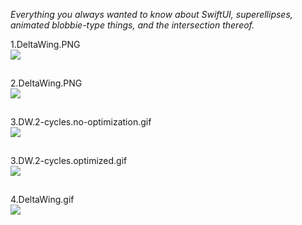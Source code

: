 *Everything you always wanted to know about SwiftUI, superellipses, animated blobbie-type things, and the intersection thereof.*

1.DeltaWing.PNG
<img align="right" src="_GIFs/1.DeltaWing.PNG" width="667">

<br/>

2.DeltaWing.PNG
<img align="right" src="_GIFs/2.DeltaWing.PNG" width="667">

<br/>

3.DW.2-cycles.no-optimization.gif
<img align="right" src="_GIFs/3.DW.2-cycles.no-optimization.gif" width="667">

<br/>

3.DW.2-cycles.optimized.gif
<img align="right" src="_GIFs/3.DW.2-cycles.optimized.gif" width="667">

<br/>

4.DeltaWing.gif
<img align="right" src="_GIFs/4.DeltaWing.gif" width="667">

<!--
<img src="GIFs/LayersChooser(iPhone14).PNG" height="500">
->

<br/>

Here's a **`SuperEllipse`** `Shape` object with 6 vertices. The odd-numbered vertices are shown in red, the even-numbered one in blue. Just because.

When we calculate the coordinates of the vertices (a `[CGPoint]` array), we can also calculate the normal vector at each of the vertices.

This project is an exploration of how to animate a family of superellipse-based curves in SwiftUI. Actually it's a bit more general than that: the project shows how to animate between any superellipse-based curve, defined for our purposes as a `[CGPoint, CGVector]` array, where the `CGPoints` are the calculated vertices of the superellipse and the `CGVectors` are their corresponding normals, or orthogonals, and any secondary curve you can derive algorithmically from the first, eg using a simple mapping or transformation. 

`BezierBlobs` runs on both iPhone and the iPad. The user experience at present is better on iPad, due to some unresolved issues that occur when changing orientation between landscape and portrait on the phone. To be fixed (hopefully) ...

Enjoy!
